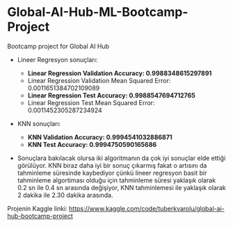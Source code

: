 # Global-AI-Hub-ML-Bootcamp-Project
Bootcamp project for Global AI Hub

+ Lineer Regresyon sonuçları:
    - __Linear Regression Validation Accuracy: 0.9988348615297891__
    - Linear Regression Validation Mean Squared Error: 0.0011651384702109089
    - __Linear Regression Test Accuracy: 0.9988547694712765__
    - Linear Regression Test Mean Squared Error: 0.0011452305287234924

+ KNN sonuçları:
    - __KNN Validation Accuracy: 0.9994541032886871__
    - __KNN Test Accuracy: 0.9994750590165686__

+ Sonuçlara bakılacak olursa iki algoritmanın da çok iyi sonuçlar elde ettiği görülüyor. KNN biraz daha iyi bir sonuç çıkarmış fakat o artısını da tahminleme süresinde kaybediyor çünkü lineer regresyon basit bir tahminleme algortiması olduğu için tahminleme süresi yaklaşık olarak 0.2 sn ile 0.4 sn arasında değişiyor, KNN tahminlemesi ile yaklaşık olarak 2 dakika ile 2.30 dakika arasında.

Projenin Kaggle linki: https://www.kaggle.com/code/tuberkvarolu/global-ai-hub-bootcamp-project